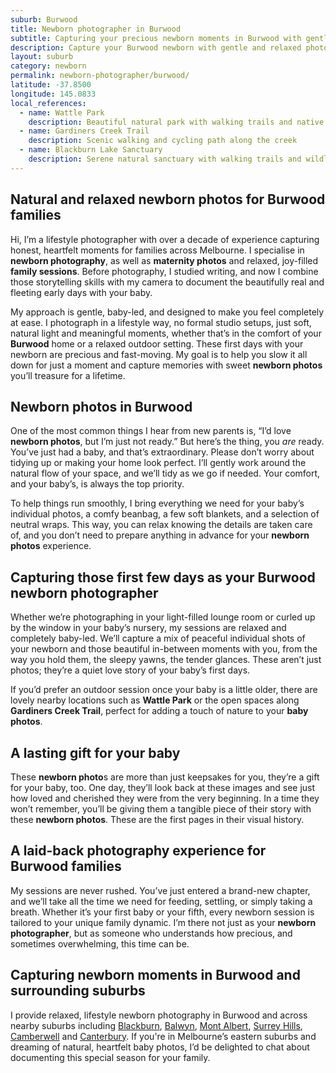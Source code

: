 ```yaml
---
suburb: Burwood
title: Newborn photographer in Burwood
subtitle: Capturing your precious newborn moments in Burwood with gentle photography
description: Capture your Burwood newborn with gentle and relaxed photography. Newborn sessions are available in your home for maximum comfort and convenience.
layout: suburb
category: newborn
permalink: newborn-photographer/burwood/
latitude: -37.8500
longitude: 145.0833
local_references:
  - name: Wattle Park
    description: Beautiful natural park with walking trails and native bushland
  - name: Gardiners Creek Trail
    description: Scenic walking and cycling path along the creek
  - name: Blackburn Lake Sanctuary
    description: Serene natural sanctuary with walking trails and wildlife
---
```


## Natural and relaxed newborn photos for Burwood families

Hi, I’m a lifestyle photographer with over a decade of experience capturing honest, heartfelt moments for families across Melbourne. I specialise in **newborn photography**, as well as **maternity photos** and relaxed, joy-filled **family sessions**. Before photography, I studied writing, and now I combine those storytelling skills with my camera to document the beautifully real and fleeting early days with your baby.

My approach is gentle, baby-led, and designed to make you feel completely at ease. I photograph in a lifestyle way, no formal studio setups, just soft, natural light and meaningful moments, whether that’s in the comfort of your **Burwood** home or a relaxed outdoor setting. These first days with your newborn are precious and fast-moving. My goal is to help you slow it all down for just a moment and capture memories with sweet **newborn photos** you’ll treasure for a lifetime.

## Newborn photos in Burwood

One of the most common things I hear from new parents is, “I’d love **newborn photos**, but I’m just not ready.” But here’s the thing, you _are_ ready. You’ve just had a baby, and that’s extraordinary. Please don’t worry about tidying up or making your home look perfect. I’ll gently work around the natural flow of your space, and we’ll tidy as we go if needed. Your comfort, and your baby’s, is always the top priority.

To help things run smoothly, I bring everything we need for your baby’s individual photos, a comfy beanbag, a few soft blankets, and a selection of neutral wraps. This way, you can relax knowing the details are taken care of, and you don’t need to prepare anything in advance for your **newborn photos** experience.

## Capturing those first few days as your Burwood newborn photographer

Whether we’re photographing in your light-filled lounge room or curled up by the window in your baby’s nursery, my sessions are relaxed and completely baby-led. We’ll capture a mix of peaceful individual shots of your newborn and those beautiful in-between moments with you, from the way you hold them, the sleepy yawns, the tender glances. These aren’t just photos; they’re a quiet love story of your baby’s first days.

If you’d prefer an outdoor session once your baby is a little older, there are lovely nearby locations such as **Wattle Park** or the open spaces along **Gardiners Creek Trail**, perfect for adding a touch of nature to your **baby photos**.

## A lasting gift for your baby

These **newborn photo**s are more than just keepsakes for you, they’re a gift for your baby, too. One day, they’ll look back at these images and see just how loved and cherished they were from the very beginning. In a time they won’t remember, you’ll be giving them a tangible piece of their story with these **newborn photos**. These are the first pages in their visual history.

## A laid-back photography experience for Burwood families

My sessions are never rushed. You’ve just entered a brand-new chapter, and we’ll take all the time we need for feeding, settling, or simply taking a breath. Whether it’s your first baby or your fifth, every newborn session is tailored to your unique family dynamic. I’m there not just as your **newborn photographer**, but as someone who understands how precious, and sometimes overwhelming, this time can be.

## Capturing newborn moments in Burwood and surrounding suburbs

I provide relaxed, lifestyle newborn photography in Burwood and across nearby suburbs including [Blackburn](newborn-photos/blackburn/), [Balwyn](newborn-photos/balwyn/), [Mont Albert](newborn-photos/mont-albert/), [Surrey Hills](newborn-photos/surrey-hills/), [Camberwell](newborn-photos/camberwell/) and [Canterbury](newborn-photos/canterbury/). If you're in Melbourne’s eastern suburbs and dreaming of natural, heartfelt baby photos, I’d be delighted to chat about documenting this special season for your family.
